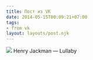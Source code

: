 ```yaml
---
title: Пост из VK
date: 2014-05-15T00:09:21+07:00
tags:
- from vk
layout: layouts/post.njk
---
```



![](https://sun1-91.userapi.com/UWIjZ6QldZKL-g74UXLyK4ahJTxDceOiV4SPLA/7sksxyhWaXM.jpg)
Henry Jackman — Lullaby